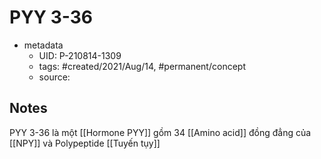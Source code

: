 # PYY 3-36

- metadata
	- UID: P-210814-1309
	- tags: #created/2021/Aug/14, #permanent/concept 
	- source: 

## Notes
PYY 3-36 là một [[Hormone PYY]] gồm 34 [[Amino acid]] đồng đẳng của [[NPY]] và Polypeptide [[Tuyến tụy]]
